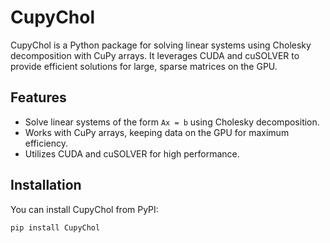 # CupyChol

CupyChol is a Python package for solving linear systems using Cholesky decomposition with CuPy arrays. It leverages CUDA and cuSOLVER to provide efficient solutions for large, sparse matrices on the GPU.

## Features

- Solve linear systems of the form `Ax = b` using Cholesky decomposition.
- Works with CuPy arrays, keeping data on the GPU for maximum efficiency.
- Utilizes CUDA and cuSOLVER for high performance.

## Installation

You can install CupyChol from PyPI:

```bash
pip install CupyChol
